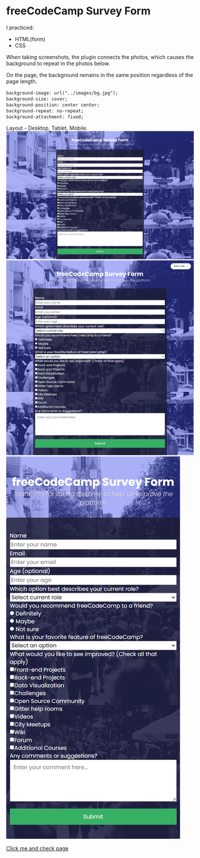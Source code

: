 # freeCodeCamp Survey Form


I practiced:
* HTML(form)
* CSS

When taking screenshots, the plugin connects the photos, which causes the background to repeat in the photos below. 

On the page, the background remains in the same position regardless of the page length.

```
background-image: url("../images/bg.jpg");
background-size: cover;
background-position: center center;
background-repeat: no-repeat;
background-attachment: fixed;
```


Layout - Desktop, Tablet, Mobile. 
![](images/freeCodeCamp-Survey-Form-D.png)
![](images/freeCodeCamp-Survey-Form-T.png)
![](images/freeCodeCamp-Survey-Form-M.png)

[Click me and check page](https://survey-form.freecodecamp.rocks/)